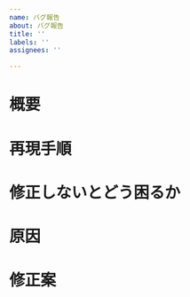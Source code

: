 ```yaml
---
name: バグ報告
about: バグ報告
title: ''
labels: ''
assignees: ''

---
```


# 概要

# 再現手順

# 修正しないとどう困るか

# 原因

# 修正案
